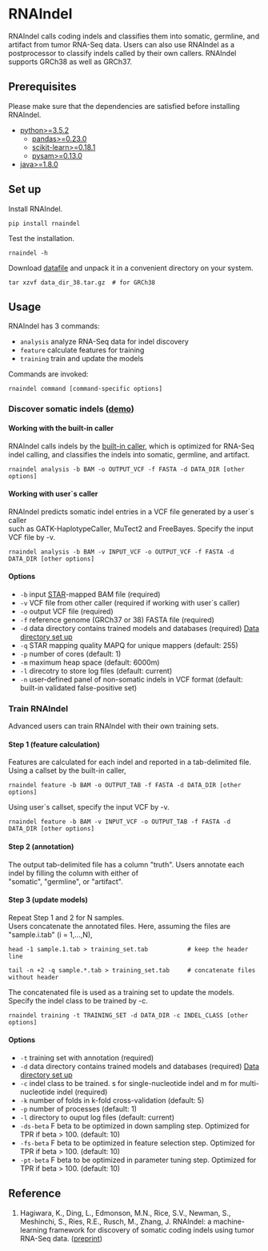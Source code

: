 # RNAIndel

RNAIndel calls coding indels and classifies them into 
somatic, germline, and artifact from tumor RNA-Seq data.
Users can also use RNAIndel as a postprocessor to
classify indels called by their own callers. 
RNAIndel supports GRCh38 as well as GRCh37. 

## Prerequisites
Please make sure that the dependencies are satisfied before installing RNAIndel.
* [python>=3.5.2](https://www.python.org/downloads/)
    * [pandas>=0.23.0](https://pandas.pydata.org/) 
    * [scikit-learn>=0.18.1](http://scikit-learn.org/stable/install.html#)
    * [pysam>=0.13.0](https://pysam.readthedocs.io/en/latest/index.html)
* [java>=1.8.0](https://www.java.com/en/download/) 

## Set up
Install RNAIndel.
```
pip install rnaindel
```
Test the installation.
```
rnaindel -h
```

Download [datafile](http://ftp.stjude.org/pub/software/RNAIndel) and unpack it in a convenient directory on your system. 

```
tar xzvf data_dir_38.tar.gz  # for GRCh38
```

## Usage 
RNAIndel has 3 commands:
* ```analysis``` analyze RNA-Seq data for indel discovery
* ```feature``` calculate features for training
* ```training``` train and update the models

Commands are invoked:
```
rnaindel command [command-specific options]
```

### Discover somatic indels ([demo](./sample_data))

#### Working with the built-in caller
RNAIndel calls indels by the [built-in caller](https://academic.oup.com/bioinformatics/article/27/6/865/236751), which is optimized 
for RNA-Seq indel calling, and classifies the indels into somatic, germline, and artifact. 
```
rnaindel analysis -b BAM -o OUTPUT_VCF -f FASTA -d DATA_DIR [other options]
```
#### Working with user`s caller 
RNAIndel predicts somatic indel entries in a VCF file generated by a user`s caller <br>
such as GATK-HaplotypeCaller, MuTect2 and FreeBayes. Specify the input VCF file by -v. <br> 
```
rnaindel analysis -b BAM -v INPUT_VCF -o OUTPUT_VCF -f FASTA -d DATA_DIR [other options]
```
#### Options
* ```-b``` input [STAR](https://academic.oup.com/bioinformatics/article/29/1/15/272537)-mapped BAM file (required)
* ```-v``` VCF file from other caller (required if working with user`s caller)
* ```-o``` output VCF file (required)
* ```-f``` reference genome (GRCh37 or 38) FASTA file (required)
* ```-d``` data directory contains trained models and databases (required) [Data directory set up](#data-directory-set-up) 
* ```-q``` STAR mapping quality MAPQ for unique mappers (default: 255)
* ```-p``` number of cores (default: 1)
* ```-m``` maximum heap space (default: 6000m)
* ```-l``` direcotry to store log files (default: current)
* ```-n``` user-defined panel of non-somatic indels in VCF format (default: built-in validated false-positive set)

### Train RNAIndel
Advanced users can train RNAIndel with their own training sets. 
#### Step 1 (feature calculation)
Features are calculated for each indel and reported in a tab-delimited file.<br>
Using a callset by the built-in caller, 
```
rnaindel feature -b BAM -o OUTPUT_TAB -f FASTA -d DATA_DIR [other options]
```
Using user`s callset, specify the input VCF by -v.
```
rnaindel feature -b BAM -v INPUT_VCF -o OUTPUT_TAB -f FASTA -d DATA_DIR [other options]
```
#### Step 2 (annotation)
The output tab-delimited file has a column \"truth\". Users annotate each indel
by filling the column with either of <br> 
\"somatic\", \"germline\", or \"artifact\". 
#### Step 3 (update models)
Repeat Step 1 and 2 for N samples.<br>
Users concatenate the annotated files. Here, assuming the files are \"sample.i.tab\" (i = 1,...,N), 
```
head -1 sample.1.tab > training_set.tab           # keep the header line
```
```
tail -n +2 -q sample.*.tab > training_set.tab     # concatenate files without header
```
The concatenated file is used as a training set to update the models.
Specify the indel class to be trained by -c. 
```
rnaindel training -t TRAINING_SET -d DATA_DIR -c INDEL_CLASS [other options]
```
#### Options
* ```-t``` training set with annotation (required)
* ```-d``` data directory contains trained models and databases (required) [Data directory set up](#data-directory-set-up)
* ```-c``` indel class to be trained. s for single-nucleotide indel and m for multi-nucleotide indel (required)
* ```-k``` number of folds in k-fold cross-validation (default: 5)
* ```-p``` number of processes (default: 1)
* ```-l``` directory to ouput log files (default: current)
* ```-ds-beta``` F beta to be optimized in down sampling step. Optimized for TPR if beta > 100. (default: 10)
* ```-fs-beta``` F beta to be optimized in feature selection step. Optimized for TPR if beta > 100. (default: 10)
* ```-pt-beta``` F beta to be optimized in parameter tuning step. Optimized for TPR if beta > 100. (default: 10)

## Reference
1. Hagiwara, K., Ding, L., Edmonson, M.N., Rice, S.V., Newman, S., Meshinchi, S., Ries, R.E., Rusch, M., Zhang, J. 
RNAIndel: a machine-learning framework for discovery of somatic coding indels using tumor RNA-Seq data.
([preprint](https://www.biorxiv.org/content/early/2019/01/07/512749?rss=1))  


